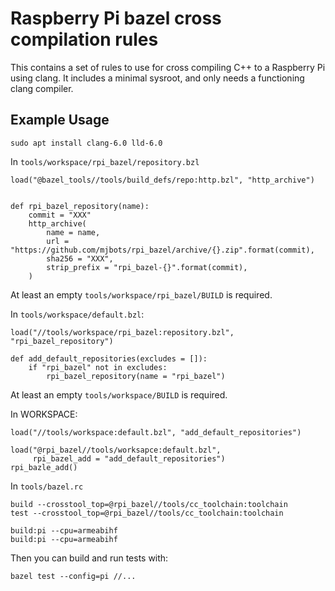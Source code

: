 # Raspberry Pi bazel cross compilation rules #

This contains a set of rules to use for cross compiling C++ to a
Raspberry Pi using clang.  It includes a minimal sysroot, and only
needs a functioning clang compiler.

## Example Usage ##

```
sudo apt install clang-6.0 lld-6.0
```

In `tools/workspace/rpi_bazel/repository.bzl`

```
load("@bazel_tools//tools/build_defs/repo:http.bzl", "http_archive")


def rpi_bazel_repository(name):
    commit = "XXX"
    http_archive(
        name = name,
        url = "https://github.com/mjbots/rpi_bazel/archive/{}.zip".format(commit),
        sha256 = "XXX",
        strip_prefix = "rpi_bazel-{}".format(commit),
    )

```

At least an empty `tools/workspace/rpi_bazel/BUILD` is required.

In `tools/workspace/default.bzl`:

```
load("//tools/workspace/rpi_bazel:repository.bzl", "rpi_bazel_repository")

def add_default_repositories(excludes = []):
    if "rpi_bazel" not in excludes:
        rpi_bazel_repository(name = "rpi_bazel")
```

At least an empty `tools/workspace/BUILD` is required.

In WORKSPACE:

```
load("//tools/workspace:default.bzl", "add_default_repositories")

load("@rpi_bazel//tools/worksapce:default.bzl",
     rpi_bazel_add = "add_default_repositories")
rpi_bazle_add()
```


In `tools/bazel.rc`

```
build --crosstool_top=@rpi_bazel//tools/cc_toolchain:toolchain
test --crosstool_top=@rpi_bazel//tools/cc_toolchain:toolchain

build:pi --cpu=armeabihf
build:pi --cpu=armeabihf
```

Then you can build and run tests with:

```
bazel test --config=pi //...
```
